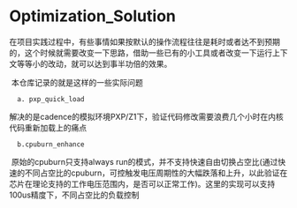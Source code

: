 # Optimization_Solution

​		在项目实践过程中，有些事情如果按默认的操作流程往往是耗时或者达不到预期的，这个时候就需要改变一下思路，借助一些已有的小工具或者改变一下运行上下文等等小的改动，就可以达到事半功倍的效果。

​		本仓库记录的就是这样的一些实际问题
```
  a. pxp_quick_load
```
​		解决的是cadence的模拟环境PXP/Z1下，验证代码修改需要浪费几个小时在内核代码重新加载上的痛点
```
  b.cpuburn_enhance
```
​		原始的cpuburn只支持always run的模式，并不支持快速自由切换占空比(通过快速的不同占空比的cpuburn，可控触发电压周期性的大幅跌落和上升，以此验证在芯片在理论支持的工作电压范围内，是否可以正常工作)。这里的实现可以支持100us精度下，不同占空比的负载控制

